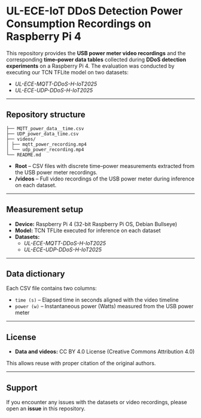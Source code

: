 # UL-ECE-IoT DDoS Detection Power Consumption Recordings on Raspberry Pi 4

This repository provides the **USB power meter video recordings** and the corresponding **time–power data tables** collected during **DDoS detection experiments** on a Raspberry Pi 4. 
The evaluation was conducted by executing our TCN TFLite model on two datasets:

- *UL-ECE-MQTT-DDoS-H-IoT2025*  
- *UL-ECE-UDP-DDoS-H-IoT2025*  
---

## Repository structure
```
├── MQTT_power_data__time.csv
├── UDP_power_data_time.csv
├── videos/
│ ├── mqtt_power_recording.mp4
│ └── udp_power_recording.mp4
└── README.md
```

- **Root** – CSV files with discrete time–power measurements extracted from the USB power meter recordings.  
- **/videos** – Full video recordings of the USB power meter during inference on each dataset.  

---

## Measurement setup

- **Device:** Raspberry Pi 4 (32-bit Raspberry Pi OS, Debian Bullseye)  
- **Model:** TCN TFLite executed for inference on each dataset  
- **Datasets:**
  - *UL-ECE-MQTT-DDoS-H-IoT2025*  
  - *UL-ECE-UDP-DDoS-H-IoT2025*  

---

## Data dictionary

Each CSV file contains two columns:

- `time (s)` – Elapsed time in seconds aligned with the video timeline  
- `power (w)` – Instantaneous power (Watts) measured from the USB power meter  

---

## License

- **Data and videos:** CC BY 4.0 License (Creative Commons Attribution 4.0)  

This allows reuse with proper citation of the original authors.

---

## Support

If you encounter any issues with the datasets or video recordings, please open an **issue** in this repository.

